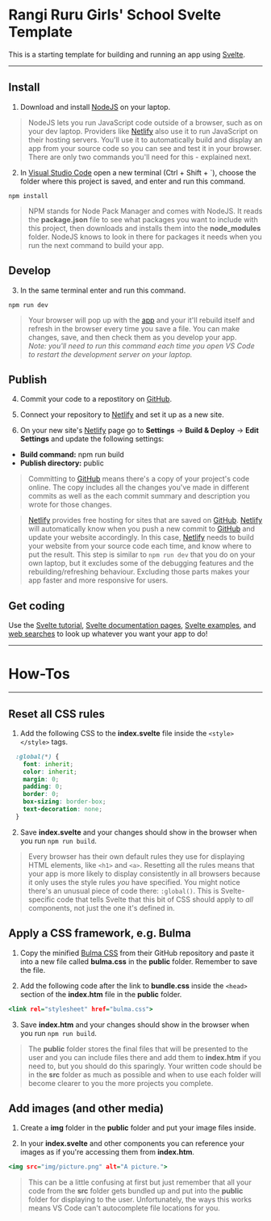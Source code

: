# Rangi Ruru Girls' School Svelte Template

This is a starting template for building and running an app using [Svelte](https://svelte.dev).

---
## Install

1. Download and install [NodeJS](https://nodejs.org) on your laptop.


> NodeJS lets you run JavaScript code outside of a browser, such as on your dev laptop. Providers like [Netlify](https://netlify.com) also use it to run JavaScript on their hosting servers. You'll use it to automatically build and display an app from your source code so you can see and test it in your browser. There are only two commands you'll need for this - explained next.

2. In [Visual Studio Code](https://code.visualstudio.com) open a new terminal (Ctrl + Shift + `), choose the folder where this project is saved, and enter and run this command.

```
npm install
```

> NPM stands for Node Pack Manager and comes with NodeJS. It reads the __package.json__ file to see what packages you want to include with this project, then downloads and installs them into the __node_modules__ folder. NodeJS knows to look in there for packages it needs when you run the next command to build your app.

## Develop

3. In the same terminal  enter and run this command.

```
npm run dev
```

> Your browser will pop up with the [app](http://localhost:5000) and your it'll rebuild itself and refresh in the browser every time you save a file. You can make changes, save, and then check them as you develop your app.  
> _Note: you'll need to run this command each time you open VS Code to restart the development server on your laptop._

## Publish

4. Commit your code to a repostitory on [GitHub](https://github.com).

5. Connect your repository to [Netlify](https://netlify.com) and set it up as a new site.

6. On your new site's [Netlify](https://netlify.com) page go to __Settings__ -> __Build & Deploy__ -> __Edit Settings__ and update the following settings:
  * __Build command:__ npm run build
  * __Publish directory:__ public

> Committing to [GitHub](https://github.com) means there's a copy of your project's code online. The copy includes all the changes you've made in different commits as well as the  each commit summary and description you wrote for those changes.

> [Netlify](https://netlify.com) provides free hosting for sites that are saved on [GitHub](https://github.com). [Netlify](https://netlify.com) will automatically know when you push a new commit to [GitHub](https://github.com) and update your website accordingly. In this case, [Netlify](https://netlify.com) needs to build your website from your source code each time, and know where to put the result. This step is similar to `npm run dev` that you do on your own laptop, but it excludes some of the debugging features and the rebuilding/refreshing behaviour. Excluding those parts makes your app faster and more responsive for users.

## Get coding

Use the [Svelte tutorial](https://svelte.dev/tutorial), [Svelte documentation pages](https://svelte.dev/docs), [Svelte examples](https://svelte.dev/examples), and [web searches](https://lmgtfy.com/?q=how+to+use+svelte) to look up whatever you want your app to do!

---
# How-Tos
---

## Reset all CSS rules

1. Add the following CSS to the __index.svelte__ file inside the `<style></style>` tags.

```css
  :global(*) {
    font: inherit;
    color: inherit;
    margin: 0;
    padding: 0;
    border: 0;
    box-sizing: border-box;
    text-decoration: none;
  }
```

2. Save __index.svelte__ and your changes should show in the browser when you run `npm run build`.

> Every browser has their own default rules they use for displaying HTML elements, like `<h1>` and `<a>`. Resetting all the rules means that your app is more likely to display consistently in all browsers because it only uses the style rules _you_ have specified. You might notice there's an unusual piece of code there: `:global()`. This is Svelte-specific code that tells Svelte that this bit of CSS should apply to _all_ components, not just the one it's defined in.

## Apply a CSS framework, e.g. Bulma

1. Copy the minified [Bulma CSS](https://github.com/jgthms/bulma/blob/master/css/bulma.min.css) from their GitHub repository and paste it into a new file called __bulma.css__ in the __public__ folder. Remember to save the file.

2. Add the following code after the link to __bundle.css__ inside the `<head>` section of the __index.htm__ file in the __public__ folder.

```htm
<link rel="stylesheet" href="bulma.css">
```

3. Save __index.htm__ and your changes should show in the browser when you run `npm run build`.

> The __public__ folder stores the final files that will be presented to the user and you can include files there and add them to __index.htm__ if you need to, but you should do this sparingly. Your written code should be in the __src__ folder as much as possible and when to use each folder will become clearer to you the more projects you complete.

## Add images (and other media)

1. Create a __img__ folder in the __public__ folder and put your image files inside.

2. In your __index.svelte__ and other components you can reference your images as if you're accessing them from __index.htm__.

```htm
<img src="img/picture.png" alt="A picture.">
```

> This can be a little confusing at first but just remember that all your code from the __src__ folder gets bundled up and put into the __public__ folder for displaying to the user. Unfortunately, the ways this works means VS Code can't autocomplete file locations for you.